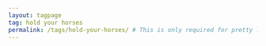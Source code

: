 ```yaml
---
layout: tagpage
tag: hold your horses
permalink: /tags/hold-your-horses/ # This is only required for pretty links.
---
```


